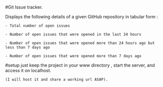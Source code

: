 #Git Issue tracker.

Displays the following details of a given GitHub repository in tabular form :

	- Total number of open issues

	- Number of open issues that were opened in the last 24 hours

	- Number of open issues that were opened more than 24 hours ago but less than 7 days ago

	- Number of open issues that were opened more than 7 days ago 


#setup
	just keep the project in your www directory , start the server, and access it on localhost.

	(I will host it and share a working url ASAP).
